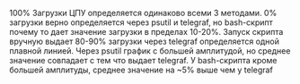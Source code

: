 100% Загрузки ЦПУ определяется одинаково всеми 3 методами.
0% загрузки верно определяется через psutil и telegraf, но bash-скрипт почему то дает значение загрузки в пределах 10-20%. Запуск скрипта вручную выдает
80-90% загрузки через telegraf определяется одной плавной линией. Через psutil график с большей амплитудой, но среднее значение совпадает с тем что выдает telegraf.
У bash-скрипта кроме большей амплитуды, среднее значение на ~5% выше чем у telegraf
